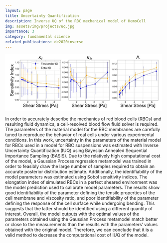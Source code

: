 ```yaml
---
layout: page
title: Uncertainty Quantification
description: Inverse UQ of the RBC mechanical model of HemoCell
img: assets/img/projects/uq.jpg
importance: 3
category: fundamental science
related_publications: de2020inverse
---
```


![Image based computational model of platelet aggregates.](/assets/img/projects/uq.jpg)

In order to accurately describe the mechanics of red blood cells (RBCs) and resulting fluid dynamics, a cell-resolved blood flow fluid solver is required. The parameters of the material model for the RBC membranes are carefully tuned to reproduce the behavior of real cells under various experimental conditions. In this work, uncertainty in the parameters of the material model for RBCs used in a model for RBC suspensions was estimated with Inverse Uncertainty Quantification (IUQ) using Bayesian Annealed Sequential Importance Sampling (BASIS). Due to the relatively high computational cost of the model, a Gaussian Process regression metamodel was trained in order to feasibly draw the large number of samples required to obtain an accurate posterior distribution estimate. Additionally, the identifiability of the model parameters was estimated using Sobol sensitivity indices. The elongation index of simulated RBCs in a perfect sheared environment was the model prediction used to calibrate model parameters. The results show good identifiability of the parameter defining the tensile properties of the cell membrane and viscosity ratio, and poor identifiability of the parameter defining the response of the cell surface while undergoing bending. This suggests that the latter should be identified using a different quantity of interest. Overall, the model outputs with the optimal values of the parameters obtained using the Gaussian Process metamodel match better or close to the measurements than the results with the parameters’ values obtained with the original model. Therefore, we can conclude that it is a valid method to decrease the computational cost of IUQ of the model.